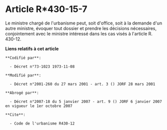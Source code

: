 # Article R*430-15-7

Le ministre chargé de l'urbanisme peut, soit d'office, soit à la demande d'un autre ministre, évoquer tout dossier et prendre
les décisions nécessaires, conjointement avec le ministre intéressé dans les cas visés à l'article R. 430-12.

**Liens relatifs à cet article**

	**Codifié par**:

	  - Décret n°73-1023 1973-11-08

	**Modifié par**:

	  - Décret n°2001-260 du 27 mars 2001 - art. 3 () JORF 28 mars 2001

	**Abrogé par**:

	  - Décret n°2007-18 du 5 janvier 2007 - art. 9 () JORF 6 janvier 2007 en vigueur le 1er octobre 2007

	**Cite**:

	  - Code de l'urbanisme R430-12
